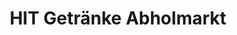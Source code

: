 ---
title: "HIT Getränke Abholmarkt"
url: /bayerisch-gmain/hit-getraenke-abholmarkt/
shop: Getränke
---